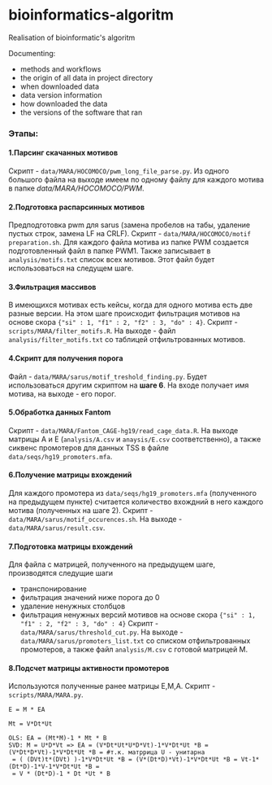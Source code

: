 # bioinformatics-algoritm
Realisation of bioinformatic's algoritm

Documenting:
* methods and workflows
* the origin of all data in project directory
* when downloaded data
* data version information
* how downloaded the data
* the versions of the software that ran

### Этапы:
#### 1.Парсинг скачанных мотивов
Скрипт - `data/MARA/HOCOMOCO/pwm_long_file_parse.py`. Из одного большого файла на выходе имеем по одному 
файлу для каждого мотива в папке _data/MARA/HOCOMOCO/PWM_.

#### 2.Подготовка распарсинных мотивов
Предподготовка pwm для sarus (замена пробелов на табы, удаление пустых строк, замена LF на CRLF).
Скрипт - `data/MARA/HOCOMOCO/motif preparation.sh`.
Для каждого файла мотива из папке PWM создается подготовленный файл в папке PWM1.
Также записывает в `analysis/motifs.txt` список всех мотивов. Этот файл будет использоваться на следущем шаге.

#### 3.Фильтрация массивов
В имеющихся мотивах есть кейсы, когда для одного мотива есть две разные версии. 
На этом шаге происходит фильтрация мотивов  на основе скора `{"si" : 1, "f1" : 2, "f2" : 3, "do" : 4}`.
Скрипт - `scripts/MARA/filter_motifs.R`. На выходе - файл `analysis/filter_motifs.txt` со таблицей отфильтрованных мотивов.

#### 4.Скрипт для получения порога
Файл - `data/MARA/sarus/motif_treshold_finding.py`. Будет использоваться другим скриптом на **шаге 6**. 
На входе получает имя мотива, на выходе - его порог.

#### 5.Обработка данных Fantom
Скрипт - `data/MARA/Fantom_CAGE-hg19/read_cage_data.R`.
На выходе матрицы A и E (`analysis/A.csv` и `anaysis/E.csv` соответственно), а также сиквенс промотеров
для данных TSS в файле `data/seqs/hg19_promoters.mfa`.

#### 6.Получение матрицы вхождений
Для каждого промотера из `data/seqs/hg19_promoters.mfa` (полученного на предыдущем пункте) считается 
количество вхождний в него каждого мотива (полученных на шаге 2).
Скрипт - `data/MARA/sarus/motif_occurences.sh`. На выходе - `data/MARA/sarus/result.csv`.

#### 7.Подготовка матрицы вхождений
Для файла с матрицей, полученного на предыдущем шаге, производятся следущие шаги
* транспонирование
* фильтрация значений ниже порога до 0
* удаление ненужных столбцов
* фильтрация ненужных версий мотивов на основе скора `{"si" : 1, "f1" : 2, "f2" : 3, "do" : 4}`
Скрипт - `data/MARA/sarus/threshold_cut.py`. 
На выходе - `data/MARA/sarus/promoters_list.txt` со списком отфильтрованных промотеров,
а также файл `analysis/M.csv` с готовой матрицей М.

#### 8.Подсчет матрицы активности промотеров
Используются полученные ранее матрицы E,M,A. Скрипт - `scripts/MARA/MARA.py`.
```
E = M * EA

Mt = V*Dt*Ut

OLS: EA = (Mt*M)-1 * Mt * B
SVD: M = U*D*Vt => EA = (V*Dt*Ut*U*D*Vt)-1*V*Dt*Ut *B = (V*Dt*D*Vt)-1*V*Dt*Ut *B = #т.к. матррица U - унитарна
 = ( (DVt)t*(DVt) )-1*V*Dt*Ut *B = (V*(Dt*D)*Vt)-1*V*Dt*Ut *B = Vt-1*(Dt*D)-1*V-1*V*Dt*Ut *B =
 = V * (Dt*D)-1 * Dt *Ut * B
```